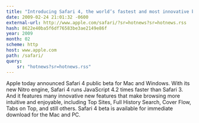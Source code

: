 ```yaml
---
title: "Introducing Safari 4, the world’s fastest and most innovative browser"
date: 2009-02-24 21:01:32 -0600
external-url: http://www.apple.com/safari/?sr=hotnews?sr=hotnews.rss
hash: 8622e40ba5f6df76583be3ae2149e86f
year: 2009
month: 02
scheme: http
host: www.apple.com
path: /safari/
query:
    sr: "hotnews?sr=hotnews.rss"
---
```


Apple today announced Safari 4 public beta for Mac and Windows. With its new Nitro engine, Safari 4 runs JavaScript 4.2 times faster than Safari 3.  And it features many innovative new features that make browsing more intuitive and enjoyable, including Top Sites, Full History Search, Cover Flow, Tabs on Top, and still others. Safari 4 beta is available for immediate download for the Mac and PC.
